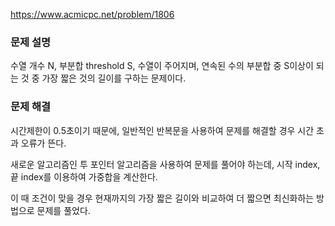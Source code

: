 https://www.acmicpc.net/problem/1806

### 문제 설명

수열 개수 N, 부분합 threshold S, 수열이 주어지며, 연속된 수의 부분합 중 S이상이 되는 것 중 가장 짧은 것의 길이를 구하는 문제이다.

### 문제 해결

시간제한이 0.5초이기 때문에, 일반적인 반복문을 사용하여 문제를 해결할 경우 시간 초과 오류가 뜬다.

새로운 알고리즘인 투 포인터 알고리즘을 사용하여 문제를 풀어야 하는데, 시작 index, 끝 index를 이용하여 가중합을 계산한다.

이 때 조건이 맞을 경우 현재까지의 가장 짧은 길이와 비교하여 더 짧으면 최신화하는 방법으로 문제를 풀었다.

